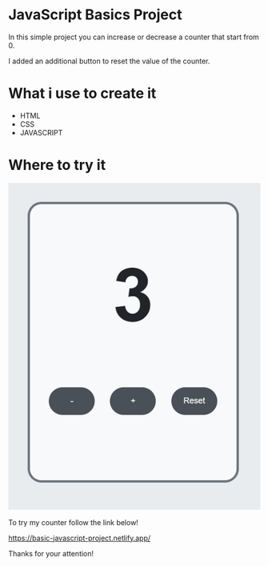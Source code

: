 
# JavaScript Basics Project

In this simple project you can increase or decrease a counter that start from 0.

I added an additional button to reset the value of the counter.

# What i use to create it

- HTML
- CSS
- JAVASCRIPT

# Where to try it

![App Screenshot](/assets/img/screenshot.jpg)

To try my counter follow the link below!

https://basic-javascript-project.netlify.app/

Thanks for your attention! 
